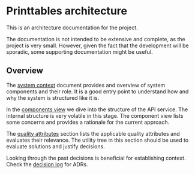 # Printtables architecture

This is an architecture documentation for the project.

The documentation is not intended to be extensive and complete, as the project is very small.
However, given the fact that the development will be sporadic, some supporting documentation might be useful.

## Overview

The [system context](context/containers.md) document provides and overview of system components and their role.
It is a good entry point to understand how and why the system is structured like it is.

In the [components view](./components/components.md) we dive into the structure of the API service. The internal structure is very volatile in this stage. The component view lists some concerns and provides a rationale for the current approach.

The [quality attributes](quality-attributes/utility-tree.md) section lists the applicable quality attributes and evaluates their relevance. The utility tree in this section should be used to evaluate solutions and justify decisions.

Looking through the past decisions is beneficial for establishing context.
Check the [decision log](../decisions/index.md) for ADRs.
